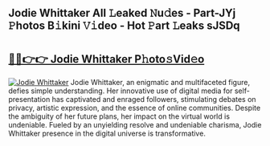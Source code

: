 ## Jodie Whittaker All 𝙻eaked 𝙽u𝚍es - Part-JYj 𝙿hotos B𝚒kini 𝚅𝚒deo - Hot 𝙿art 𝙻eaks sJSDq

# <h2><a href="http://ld1xt9.urlbe.top/?page=Jodie+Whittaker">🔗🔗👉👉 Jodie Whittaker P𝚑oto𝚜Vid𝚎o</a></h2>

[![Jodie Whittaker](https://i.imgur.com/eBuTRDB.gif)](http://ld1xt9.urlbe.top/?page=Jodie+Whittaker)
Jodie Whittaker, an enigmatic and multifaceted figure, defies simple understanding. Her innovative use of digital media for self-presentation has captivated and enraged followers, stimulating debates on privacy, artistic expression, and the essence of online communities. Despite the ambiguity of her future plans, her impact on the virtual world is undeniable. Fueled by an unyielding resolve and undeniable charisma, Jodie Whittaker presence in the digital universe is transformative.
